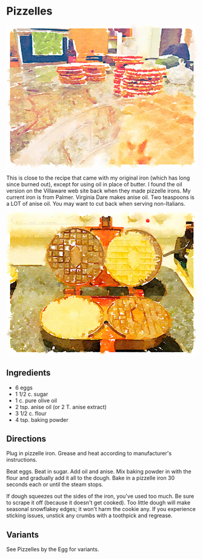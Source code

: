 # Pizzelles

![watercolor pizzelles](../images/pizzellewc.png)

This is close to the recipe that came with my original iron (which has long since burned out), except for using oil in place of butter. I found the oil version on the Villaware web site back when they made pizzelle irons. My current iron is from Palmer. Virginia Dare makes anise oil. Two teaspoons is a LOT of anise oil. You may want to cut back when serving non-Italians.

![watercolor pizzelle iron](../images/pizzelleironwc.png)

## Ingredients

* 6 eggs
* 1 1/2 c. sugar
* 1 c. pure olive oil
* 2 tsp. anise oil (or 2 T. anise extract)
* 3 1/2 c. flour
* 4 tsp. baking powder

## Directions

Plug in pizzelle iron. Grease and heat according to manufacturer's instructions.

Beat eggs. Beat in sugar. Add oil and anise. Mix baking powder in with the flour and gradually add it all to the dough. Bake in a pizzelle iron 30 seconds each or until the steam stops.

If dough squeezes out the sides of the iron, you've used too much.  Be sure to scrape it off (because it doesn't get cooked).  Too little dough will make seasonal snowflakey edges; it won't harm the cookie any.  If you experience sticking issues, unstick any crumbs with a toothpick and regrease.

## Variants

See Pizzelles by the Egg for variants.
